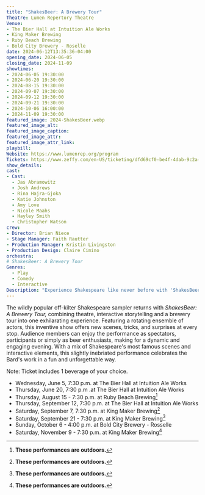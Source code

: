 ```yaml
---
title: "ShakesBeer: A Brewery Tour"
Theatre: Lumen Repertory Theatre
Venue: 
- The Bier Hall at Intuition Ale Works
- King Maker Brewing
- Ruby Beach Brewing
- Bold City Brewery - Roselle
date: 2024-06-12T13:35:36-04:00
opening_date: 2024-06-05
closing_date: 2024-11-09
showtimes:
- 2024-06-05 19:30:00
- 2024-06-20 19:30:00
- 2024-08-15 19:30:00
- 2024-09-07 19:30:00
- 2024-09-12 19:30:00
- 2024-09-21 19:30:00
- 2024-10-06 16:00:00
- 2024-11-09 19:30:00
featured_image: 2024-ShakesBeer.webp
featured_image_alt: 
featured_image_caption: 
featured_image_attr: 
featured_image_attr_link: 
playbill:
Website: https://www.lumenrep.org/program
Tickets: https://www.zeffy.com/en-US/ticketing/dfd69cf0-be4f-4dab-9c2a-1225692a20cc
show_details: 
cast:
- Cast:
  - Jas Abramowitz
  - Josh Andrews
  - Rina Hajra-Gjoka
  - Katie Johnston
  - Amy Love
  - Nicole Maahs
  - Hayley Smith
  - Christopher Watson
crew:
- Director: Brian Niece
- Stage Manager: Faith Rautter
- Production Manager: Kristin Livingston
- Production Design: Claire Cimino
orchestra:
# ShakesBeer: A Brewery Tour
Genres:
  - Play
  - Comedy
  - Interactive
Description: "Experience Shakespeare like never before with 'ShakesBeer: A Brewery Tour,' blending classic scenes, improvisation and craft brews in a unique, interactive performance."
---
```

The wildly popular off-kilter Shakespeare sampler returns with *ShakesBeer: A Brewery Tour,* combining theatre, interactive storytelling and a brewery tour into one exhilarating experience. Featuring a rotating ensemble of actors, this inventive show offers new scenes, tricks, and surprises at every stop. Audience members can enjoy the performance as spectators, participants or simply as beer enthusiasts, making for a dynamic and engaging evening. With a mix of Shakespeare's most famous scenes and interactive elements, this slightly inebriated performance celebrates the Bard's work in a fun and unforgettable way.

Note: Ticket includes 1 beverage of your choice.

- Wednesday, June 5, 7:30 p.m. at The Bier Hall at Intuition Ale Works
- Thursday, June 20, 7:30 p.m .at The Bier Hall at Intuition Ale Works
- Thursday, August 15 - 7:30 p.m. at Ruby Beach Brewing[^1]
- Thursday, September 12, 7:30 p.m. at The Bier Hall at Intuition Ale Works
- Saturday, September 7, 7:30 p.m. at King Maker Brewing[^1]
- Saturday, September 21 - 7:30 p.m. at King Maker Brewing[^1]
- Sunday, October 6 - 4:00 p.m. at Bold City Brewery - Rosselle
- Saturday, November 9 - 7:30 p.m. at King Maker Brewing[^1]

[^1]: **These performances are outdoors.**